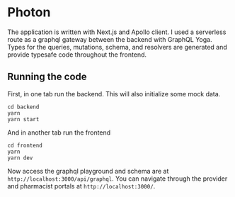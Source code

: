 # Photon

The application is written with Next.js and Apollo client. I used a serverless route as a graphql gateway between the backend with GraphQL Yoga. Types for the queries, mutations, schema, and resolvers are generated and provide typesafe code throughout the frontend.

## Running the code

First, in one tab run the backend. This will also initialize some mock data.

```
cd backend
yarn
yarn start
```

And in another tab run the frontend

```
cd frontend
yarn
yarn dev
```

Now access the graphql playground and schema are at `http://localhost:3000/api/graphql`. You can navigate through the provider and pharmacist portals at `http://localhost:3000/`.
